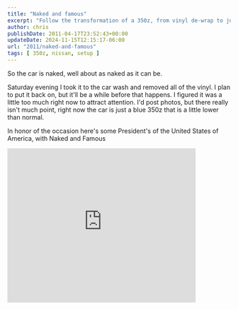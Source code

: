 ```yaml
---
title: "Naked and famous"
excerpt: "Follow the transformation of a 350z, from vinyl de-wrap to just a regular blue car. Join the journey while it temporarily stays 'naked'."
author: chris
publishDate: 2011-04-17T23:52:43+00:00
updateDate: 2024-11-15T12:15:17-06:00
url: "2011/naked-and-famous"
tags: [ 350z, nissan, setup ]
---
```


So the car is naked, well about as naked as it can be.

Saturday evening I took it to the car wash and removed all of the vinyl. I plan to put it back on, but it'll be a while before that happens. I figured it was a little too much right now to attract attention. I'd post photos, but there really isn't much point, right now the car is just a blue 350z that is a little lower than normal.

<p>In honor of the occasion here's some President's of the United States of America, with Naked and Famous</p> <iframe title="YouTube video player" height="349" src="https://www.youtube.com/embed/GHPkLuVBQ1Y?rel=0&amp;hd=1" frameborder="0" width="425" allowfullscreen="allowfullscreen"></iframe>

